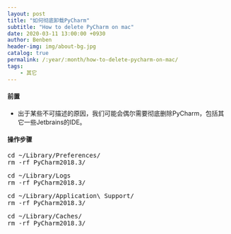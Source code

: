 ```yaml
---
layout: post
title: "如何彻底卸载PyCharm"
subtitle: "How to delete PyCharm on mac"
date: 2020-03-11 13:00:00 +0930
author: Benben
header-img: img/about-bg.jpg
catalog: true
permalink: /:year/:month/how-to-delete-pycharm-on-mac/
tags:
    - 其它
---
```


#### 前置

- 出于某些不可描述的原因，我们可能会偶尔需要彻底删除PyCharm，包括其它一些Jetbrains的IDE。

#### 操作步骤

<pre>
cd ~/Library/Preferences/           
rm -rf PyCharm2018.3/
</pre>         

<pre>
cd ~/Library/Logs
rm -rf PyCharm2018.3/
</pre>

<pre>
cd ~/Library/Application\ Support/
rm -rf PyCharm2018.3/
</pre>

<pre>
cd ~/Library/Caches/
rm -rf PyCharm2018.3/
</pre>

<span style="color: rgba(0,0,0,0);font-size: 6px">本文由Benben[blog.benbenrun.com]原创，转载请注明来源。</span>
